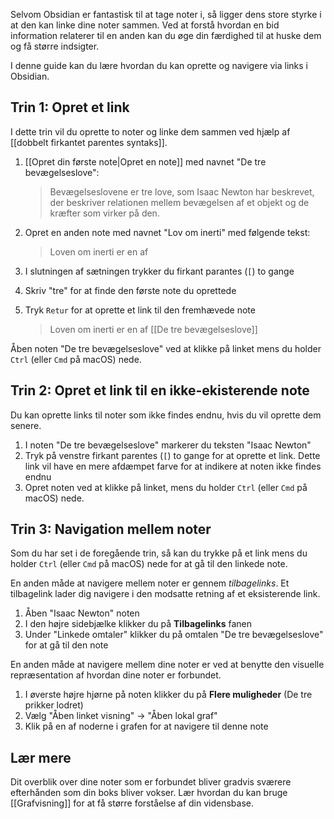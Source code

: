 Selvom Obsidian er fantastisk til at tage noter i, så ligger dens store styrke i at den kan linke dine noter sammen. Ved at forstå hvordan en bid information relaterer til en anden kan du øge din færdighed til at huske dem og få større indsigter.

I denne guide kan du lære hvordan du kan oprette og navigere via links i Obsidian.

## Trin 1: Opret et link
I dette trin vil du oprette to noter og linke dem sammen ved hjælp af \[\[dobbelt firkantet parentes syntaks\]\].

1. [[Opret din første note|Opret en note]] med navnet "De tre bevægelseslove":
   
   > Bevægelseslovene er tre love, som Isaac Newton har beskrevet, der beskriver relationen mellem bevægelsen af et objekt og de kræfter som virker på den.
   
2. Opret en anden note med navnet "Lov om inerti" med følgende tekst:
   
   > Loven om inerti er en af 
   
3. I slutningen af sætningen trykker du firkant parantes (`[`) to gange
4. Skriv "tre" for at finde den første note du oprettede
5. Tryk `Retur` for at oprette et link til den fremhævede note
   
   > Loven om inerti er en af \[\[De tre bevægelseslove\]\]
   
Åben noten "De tre bevægelseslove" ved at klikke på linket mens du holder `Ctrl` (eller `Cmd` på macOS) nede.

## Trin 2: Opret et link til en ikke-ekisterende note

Du kan oprette links til noter som ikke findes endnu, hvis du vil oprette dem senere.

1. I noten "De tre bevægelseslove" markerer du teksten "Isaac Newton"
2. Tryk på venstre firkant parentes (`[`) to gange for at oprette et link. Dette link vil have en mere afdæmpet farve for at indikere at noten ikke findes endnu
3. Opret noten ved at klikke på linket, mens du holder `Ctrl` (eller `Cmd` på macOS) nede.

## Trin 3: Navigation mellem noter

Som du har set i de foregående trin, så kan du trykke på et link mens du holder `Ctrl` (eller `Cmd` på macOS) nede for at gå til den linkede note.

En anden måde at navigere mellem noter er gennem _tilbagelinks_. Et tilbagelink lader dig navigere i den modsatte retning af et eksisterende link.

1. Åben "Isaac Newton" noten
2. I den højre sidebjælke klikker du på **Tilbagelinks** fanen
3. Under "Linkede omtaler" klikker du på omtalen "De tre bevægelseslove" for at gå til den note

En anden måde at navigere mellem dine noter er ved at benytte den visuelle repræsentation af hvordan dine noter er forbundet.

1. I øverste højre hjørne på noten klikker du på **Flere muligheder** (De tre prikker lodret)
2. Vælg "Åben linket visning" → "Åben lokal graf"
3. Klik på en af noderne i grafen for at navigere til denne note

## Lær mere
Dit overblik over dine noter som er forbundet bliver gradvis sværere efterhånden som din boks bliver vokser. Lær hvordan du kan bruge [[Grafvisning]] for at få større forståelse af din vidensbase.
